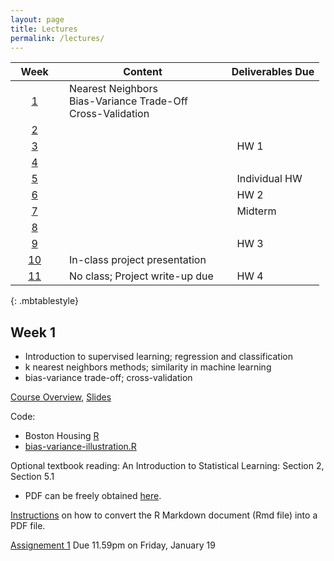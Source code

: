 ```yaml
---
layout: page
title: Lectures
permalink: /lectures/
---
```



| &nbsp;&nbsp;Week&nbsp;&nbsp;              | Content                                                        |  Deliverables Due |
|:-------------------:|---------------------------------------------------------------|:------------------|
| [1](#week-1)   | &nbsp;&nbsp;Nearest Neighbors <br>&nbsp;&nbsp;Bias-Variance Trade-Off <br> &nbsp;&nbsp;Cross-Validation   |                   |
| [2]()          |                                                                |                       |
| [3]()          |                                                                |  &nbsp;&nbsp;HW 1             |
| [4]()          |                                                                |                   |
| [5]()          |                                                                |  &nbsp;&nbsp;Individual HW&nbsp;&nbsp;    |                 
| [6]()          |                                                                |  &nbsp;&nbsp;HW 2             |  
| [7]()          |                                                                |  &nbsp;&nbsp;Midterm          |  
| [8]()          |                                                                |                   |  
| [9]()          |                                                                |  &nbsp;&nbsp;HW 3             |
| [10]()         | &nbsp;&nbsp;In-class project presentation      &nbsp;&nbsp;    |                   |
| [11]()         | &nbsp;&nbsp;No class; Project write-up due   &nbsp;&nbsp;      |  &nbsp;&nbsp;HW 4             |
{: .mbtablestyle}


## Week 1

* Introduction to supervised learning; regression and classification
* k nearest neighbors methods; similarity in machine learning
* bias-variance trade-off; cross-validation

[Course Overview](),
[Slides](https://piazza.com/class_profile/get_resource/j8padvvrtd375m/jc0qozq44mj4cc)  

Code: 

* Boston Housing [R](https://raw.githubusercontent.com/ChicagoBoothML/ML2016/master/code/Boston_knn.R)
* [bias-variance-illustration.R](https://raw.githubusercontent.com/ChicagoBoothML/ML2016/master/code/bias-variance-illustration.R)

Optional textbook reading: An Introduction to Statistical Learning: Section 2, Section 5.1

* PDF can be freely obtained [here](http://www-bcf.usc.edu/~gareth/ISL/).
   
[Instructions](../rmdnote) on how to convert the R Markdown document (Rmd file) into a PDF file.  

[Assignement 1]() Due 11.59pm on Friday, January 19
